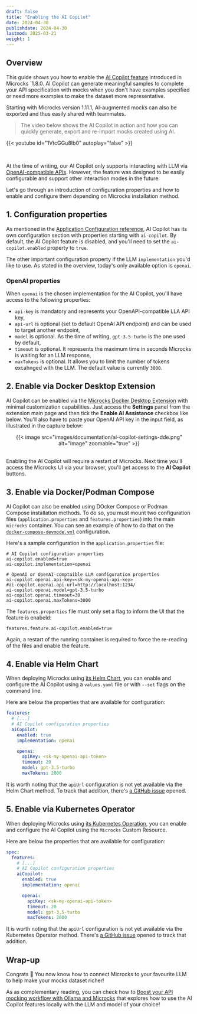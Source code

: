 ```yaml
---
draft: false
title: "Enabling the AI Copilot"
date: 2024-04-30
publishdate: 2024-04-30
lastmod: 2025-03-21
weight: 1
---
```


## Overview

This guide shows you how to enable the [AI Copilot feature](https://microcks.io/blog/microcks-1.8.0-release/#introducing-ai-copilot) introduced in Microcks `1.8.0. AI Copilot can generate meaningful samples to complete your API specification with mocks when you don't have examples specified or need more examples to make the dataset more representative.


Starting with Microcks version 1.11.1, AI-augmented mocks can also be exported and thus easily shared with teammates.

> The video below shows the AI Copilot in action and how you can quickly generate, export and re-import mocks created using AI.

{{< youtube id="1VtcGGu8Ib0" autoplay="false" >}}

<br/>

At the time of writing, our AI Copilot only supports interacting with LLM via [OpenAI-compatible APIs](https://platform.openai.com/docs/api-reference/introduction). However, the feature was designed to be easily configurable and support other interaction modes in the future.

Let's go through an introduction of configuration properties and how to enable and configure them depending on Microcks installation method.

## 1. Configuration properties

As mentioned in the [Application Configuration reference](https://microcks.io/documentation/references/configuration/application-config/#ai-copilot), AI Copilot has its own configuration section with properties starting with `ai-copilot`. By default, the AI Copilot feature is disabled, and you'll need to set the `ai-copilot.enabled` property to `true`.

The other important configuration property if the LLM `implementation` you'd like to use. As stated in the overview, today's only available option is `openai`. 

### OpenAI properties

When `openai` is the chosen implementation for the AI Copilot, you'll have access to the following properties:
* `api-key` is mandatory and represents your OpenAPI-compatible LLA API key,
* `api-url` is optional (set to default OpenAI API endpoint) and can be used to target another endpoint,
* `model` is optional. As the time of writing, `gpt-3.5-turbo` is the one used by default,
* `timeout` is optional. It represents the maximum time in seconds Microcks is waiting for an LLM response,
* `maxTokens` is optional. It allows you to limit the number of tokens excahnged with the LLM. The default value is currently `3000`.

## 2. Enable via Docker Desktop Extension

AI Copilot can be enabled via the [Microcks Docker Desktop Extension](/documentation/guides/installation/docker-desktop-extension/) with minimal customization capabilities. Just access the **Settings** panel from the extension main page and then tick the **Enable AI Assistance** checkbox like below. You'll also have to paste your OpenAI API key in the input field, as illustrated in the capture below:

<div align="center">
{{< image src="images/documentation/ai-copilot-settings-dde.png" alt="image" zoomable="true" >}}
<br/><br/>
</div>

Enabling the AI Copilot will require a restart of Microcks. Next time you'll access the Microcks UI via your browser, you'll get access to the **AI Copilot** buttons.

## 3. Enable via Docker/Podman Compose

AI Copilot can also be enabled using DOcker Compose or Podman Compose installation methods. To do so, you must mount two configuration files (`application.properties` and `features.properties`) into the main `microcks` container. You can see an example of how to do that on the [`docker-compose-devmode.yml`](https://github.com/microcks/microcks/blob/master/install/docker-compose/docker-compose-devmode.yml#L34) configuration.

Here's a sample configuration in the `application.properties` file:

```properties
# AI Copilot configuration properties
ai-copilot.enabled=true
ai-copilot.implementation=openai

# OpenAI or OpenAI-comptaible LLM configuration properties
ai-copilot.openai.api-key=<sk-my-openai-api-key>
#ai-copilot.openai.api-url=http://localhost:1234/
ai-copilot.openai.model=gpt-3.5-turbo
ai-copilot.openai.timeout=30
ai-copilot.openai.maxTokens=3000
```

The `features.properties` file must only set a flag to inform the UI that the feature is enabeld:

```properties
features.feature.ai-copilot.enabled=true
```

Again, a restart of the running container is required to force the re-reading of the files and enable the feature.

## 4. Enable via Helm Chart

When deploying Microcks using [its Helm Chart](/documentation/guides/installation/kind-helm), you can enable and configure the AI Copilot using a `values.yaml` file or with `--set` flags on the command line.

Here are below the properties that are available for configuration:

```yaml
features:
  # [...]
  # AI Copilot configuration properties
  aiCopilot:
    enabled: true
    implementation: openai

    openai:
      apiKey: <sk-my-openai-api-token>
      timeout: 20
      model: gpt-3.5-turbo
      maxTokens: 2000
```

It is worth noting that the `apiUrl` configuration is not yet available via the Helm Chart method. To track that addition, there's [a GitHub issue](https://github.com/microcks/microcks/issues/1547) opened.

## 5. Enable via Kubernetes Operator

When deploying Microcks using [its Kubernetes Operation](/documentation/guides/installation/kubernetes-operator), you can enable and configure the AI Copilot using the `Microcks` Custom Resource.

Here are below the properties that are available for configuration:

```yaml
spec:
  features:
    # [...]
    # AI Copilot configuration properties
    aiCopilot:
      enabled: true
      implementation: openai

      openai:
        apiKey: <sk-my-openai-api-token>
        timeout: 20
        model: gpt-3.5-turbo
        maxTokens: 2000
```

It is worth noting that the `apiUrl` configuration is not yet available via the Kubernetes Operator method. There's [a GitHub issue](https://github.com/microcks/microcks-operator/issues/111) opened to track that addition.

## Wrap-up

Congrats 🎉 You now know how to connect Microcks to your favourite LLM to help make your mocks dataset richer! 

As as complementary reading, you can check how to [Boost your API mocking workflow with Ollama and Microcks](https://medium.com/itnext/boost-your-api-mocking-workflow-with-ollama-and-microcks-38e25fe78450) that explores how to use the AI Copilot features locally with the LLM and model of your choice!